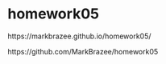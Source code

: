 # homework05

<p>https://markbrazee.github.io/homework05/</p>
<p>https://github.com/MarkBrazee/homework05</p>